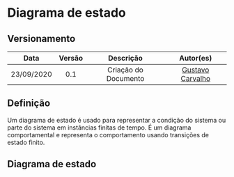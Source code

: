 # Diagrama de estado
## Versionamento
| Data | Versão | Descrição | Autor(es) |
|:----:|:------:|:---------:|:---------:|
| 23/09/2020 | 0.1 | Criação do Documento | [Gustavo Carvalho](https://github.com/gustavocarvalho1002) |

## Definição

Um diagrama de estado é usado para representar a condição do sistema ou parte do sistema em instâncias finitas de tempo. É um diagrama comportamental e representa o comportamento usando transições de estado finito.

## Diagrama de estado
